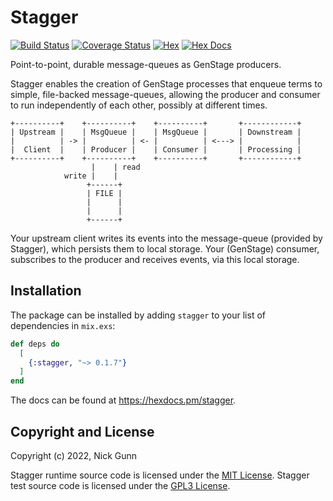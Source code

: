 # Stagger

[![Build Status](https://github.com/ausimian/stagger/actions/workflows/elixir.yml/badge.svg)](https://github.com/ausimian/stagger/actions?query=workflow%3A%22CI%22)
[![Coverage Status](https://coveralls.io/repos/github/ausimian/stagger/badge.svg?branch=main)](https://coveralls.io/github/ausimian/stagger?branch=main)
[![Hex](https://img.shields.io/hexpm/v/stagger.svg)](https://hex.pm/packages/stagger)
[![Hex Docs](https://img.shields.io/badge/hex-docs-blue.svg)](https://hexdocs.pm/stagger)

Point-to-point, durable message-queues as GenStage producers.

Stagger enables the creation of GenStage processes that enqueue terms to simple,
file-backed message-queues, allowing the producer and consumer to run independently
of each other, possibly at different times.

    +----------+    +----------+    +----------+       +------------+
    | Upstream |    | MsgQueue |    | MsgQueue |       | Downstream |
    |          | -> |          | <- |          | <---> |            |
    |  Client  |    | Producer |    | Consumer |       | Processing |
    +----------+    +----------+    +----------+       +------------+
                      |    | read
                write |    |
                     +------+
                     | FILE |
                     |      |
                     |      |
                     +------+

Your upstream client writes its events into the message-queue (provided by
Stagger), which persists them to local storage.  Your (GenStage) consumer, subscribes
to the producer and receives events, via this local storage.
## Installation

The package can be installed by adding `stagger` to your list of dependencies in `mix.exs`:

```elixir
def deps do
  [
    {:stagger, "~> 0.1.7"}
  ]
end
```

The docs can be found at <https://hexdocs.pm/stagger>.

## Copyright and License

Copyright (c) 2022, Nick Gunn

Stagger runtime source code is licensed under the [MIT License](LICENSE.md).
Stagger test source code is licensed under the [GPL3 License](test/LICENSE).

